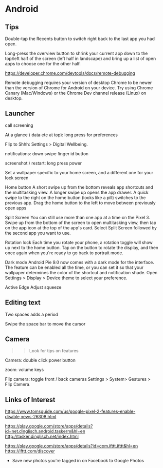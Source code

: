 
# Android

## Tips
Double-tap the Recents button to switch right back to the last app you had open.

Long-press the overview button to shrink your current app down to the top/left half of the screen (left half in landscape) and bring up a list of open apps to choose one for the other half.




https://developer.chrome.com/devtools/docs/remote-debugging

Remote debugging requires your version of desktop Chrome to be newer than the version of Chrome for Android on your device.
Try using Chrome Canary (Mac/Windows) or the Chrome Dev channel release (Linux) on desktop.


## Launcher

call screening


At a glance ( data etc at top): long press for preferences

Flip to Shhh: Settings > Digital Wellbeing.

notifications: down swipe finger id button

screenshot / restart: long press power

Set a wallpaper specific to your home screen, and a different one for your lock screen

Home button
A short swipe up from the bottom reveals app shortcuts and the multitasking view.
A longer swipe up opens the app drawer.
A quick swipe to the right on the home button (looks like a pill) switches to the previous app.
Drag the home button to the left to move between previously open apps

Split Screen
You can still use more than one app at a time on the Pixel 3. Swipe up from the bottom of the screen to open multitasking view, then tap on the app icon at the top of the app's card. Select Split Screen followed by the second app you want to use.

Rotation lock
Each time you rotate your phone, a rotation toggle will show up next to the home button. Tap on the button to rotate the display, and then once again when you're ready to go back to portrait mode.

Dark mode
Android Pie 9.0 now comes with a dark mode for the interface. The feature can be enabled all the time, or you can set it so that your wallpaper determines the color of the shortcut and notification shade.
Open Settings > Display > Device theme to select your preference.

Active Edge
Adjust squeeze


## Editing text


Two spaces adds a period

Swipe the space bar to move the cursor


## Camera

>> Look for tips on features

Camera: double click power button

zoom: volume keys

Flip camera: toggle front / back cameras Settings > System> Gestures > Flip Camera.

## Links of Interest

https://www.tomsguide.com/us/google-pixel-2-features-enable-disable,news-26308.html

https://play.google.com/store/apps/details?id=net.dinglisch.android.taskerm&hl=en
http://tasker.dinglisch.net/index.html

https://play.google.com/store/apps/details?id=com.ifttt.ifttt&hl=en
https://ifttt.com/discover

* Save new photos you're tagged in on Facebook to Google Photos